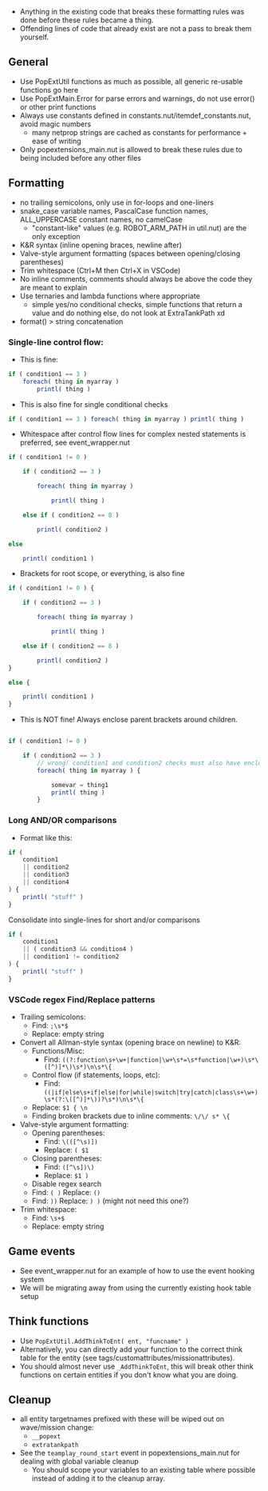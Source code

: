 - Anything in the existing code that breaks these formatting rules was done before these rules became a thing.
- Offending lines of code that already exist are not a pass to break them yourself.

## General
- Use PopExtUtil functions as much as possible, all generic re-usable functions go here
- Use PopExtMain.Error for parse errors and warnings, do not use error() or other print functions
- Always use constants defined in constants.nut/itemdef_constants.nut, avoid magic numbers
    - many netprop strings are cached as constants for performance + ease of writing
- Only popextensions_main.nut is allowed to break these rules due to being included before any other files

## Formatting
- no trailing semicolons, only use in for-loops and one-liners
- snake_case variable names, PascalCase function names, ALL_UPPERCASE constant names, no camelCase
    - "constant-like" values (e.g. ROBOT_ARM_PATH in util.nut) are the only exception
- K&R syntax (inline opening braces, newline after)
- Valve-style argument formatting (spaces between opening/closing parentheses)
- Trim whitespace (Ctrl+M then Ctrl+X in VSCode)
- No inline comments, comments should always be above the code they are meant to explain
- Use ternaries and lambda functions where appropriate
    - simple yes/no conditional checks, simple functions that return a value and do nothing else, do not look at ExtraTankPath xd
- format() > string concatenation

### Single-line control flow:
- This is fine:
```js
if ( condition1 == 3 )
    foreach( thing in myarray )
        printl( thing )
```

- This is also fine for single conditional checks
```js
if ( condition1 == 3 ) foreach( thing in myarray ) printl( thing )
```

- Whitespace after control flow lines for complex nested statements is preferred, see event_wrapper.nut
```js
if ( condition1 != 0 )

    if ( condition2 == 3 )

        foreach( thing in myarray )

            printl( thing )

    else if ( condition2 == 8 )

        printl( condition2 )

else

    printl( condition1 )
```

- Brackets for root scope, or everything, is also fine
```js
if ( condition1 != 0 ) {

    if ( condition2 == 3 )

        foreach( thing in myarray )

            printl( thing )

    else if ( condition2 == 8 )

        printl( condition2 )
}

else {

    printl( condition1 )
}

```

- This is NOT fine! Always enclose parent brackets around children.
```js

if ( condition1 != 0 )

    if ( condition2 == 3 )
        // wrong! condition1 and condition2 checks must also have enclosing brackets.
        foreach( thing in myarray ) {

            somevar = thing1
            printl( thing )
        }

```

### Long AND/OR comparisons
- Format like this:
```js
if (
    condition1
    || condition2
    || condition3
    || condition4
) {
    printl( "stuff" )
}
```
Consolidate into single-lines for short and/or comparisons
```js
if (
    condition1
    || ( condition3 && condition4 )
    || condition1 != condition2
) {
    printl( "stuff" )
}
```

### VSCode regex Find/Replace patterns
- Trailing semicolons:
    - Find: ``;\s*$``
    - Replace: empty string
- Convert all Allman-style syntax (opening brace on newline) to K&R:
    - Functions/Misc:
        - Find: ``((?:function\s+\w+|function|\w+\s*=\s*function|\w+)\s*\([^)]*\)\s*)\n\s*\{``
    - Control flow (if statements, loops, etc):
        - Find: ``((|if|else\s+if|else|for|while|switch|try|catch|class\s+\w+)\s*(?:\([^)]*\))?\s*)\n\s*\{``
    - Replace: ``$1 { \n``
    - Finding broken brackets due to inline comments: ``\/\/ s* \{``
- Valve-style argument formatting:
    - Opening parentheses:
        - Find: ``\(([^\s)])``
        - Replace: ``( $1``
    - Closing parentheses:
        - Find: ``([^\s])\)``
        - Replace: ``$1 )``
    - Disable regex search
    - Find: ``( )`` Replace: ``()``
    - Find: ``))`` Replace: ``) )`` (might not need this one?)
- Trim whitespace:
    - Find: ``\s+$``
    - Replace: empty string

## Game events
- See event_wrapper.nut for an example of how to use the event hooking system
- We will be migrating away from using the currently existing hook table setup

## Think functions
- Use `PopExtUtil.AddThinkToEnt( ent, "funcname" )`
- Alternatively, you can directly add your function to the correct think table for the entity (see tags/customattributes/missionattributes).
- You should almost never use `_AddThinkToEnt`, this will break other think functions on certain entities if you don't know what you are doing.

## Cleanup
- all entity targetnames prefixed with these will be wiped out on wave/mission change:
    - `__popext`
    - `extratankpath`
- See the `teamplay_round_start` event in popextensions_main.nut for dealing with global variable cleanup
    - You should scope your variables to an existing table where possible instead of adding it to the cleanup array.